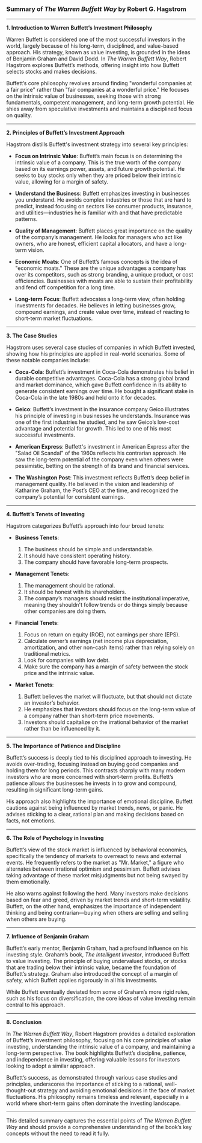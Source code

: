 ### **Summary of *The Warren Buffett Way* by Robert G. Hagstrom**

---

**1. Introduction to Warren Buffett’s Investment Philosophy**

Warren Buffett is considered one of the most successful investors in the world, largely because of his long-term, disciplined, and value-based approach. His strategy, known as value investing, is grounded in the ideas of Benjamin Graham and David Dodd. In *The Warren Buffett Way*, Robert Hagstrom explores Buffett’s methods, offering insight into how Buffett selects stocks and makes decisions.

Buffett’s core philosophy revolves around finding "wonderful companies at a fair price" rather than "fair companies at a wonderful price." He focuses on the intrinsic value of businesses, seeking those with strong fundamentals, competent management, and long-term growth potential. He shies away from speculative investments and maintains a disciplined focus on quality.

---

**2. Principles of Buffett’s Investment Approach**

Hagstrom distills Buffett's investment strategy into several key principles:

- **Focus on Intrinsic Value**: Buffett’s main focus is on determining the intrinsic value of a company. This is the true worth of the company based on its earnings power, assets, and future growth potential. He seeks to buy stocks only when they are priced below their intrinsic value, allowing for a margin of safety.
  
- **Understand the Business**: Buffett emphasizes investing in businesses you understand. He avoids complex industries or those that are hard to predict, instead focusing on sectors like consumer products, insurance, and utilities—industries he is familiar with and that have predictable patterns.

- **Quality of Management**: Buffett places great importance on the quality of the company’s management. He looks for managers who act like owners, who are honest, efficient capital allocators, and have a long-term vision.

- **Economic Moats**: One of Buffett’s famous concepts is the idea of "economic moats." These are the unique advantages a company has over its competitors, such as strong branding, a unique product, or cost efficiencies. Businesses with moats are able to sustain their profitability and fend off competition for a long time.

- **Long-term Focus**: Buffett advocates a long-term view, often holding investments for decades. He believes in letting businesses grow, compound earnings, and create value over time, instead of reacting to short-term market fluctuations.

---

**3. The Case Studies**

Hagstrom uses several case studies of companies in which Buffett invested, showing how his principles are applied in real-world scenarios. Some of these notable companies include:

- **Coca-Cola**: Buffett’s investment in Coca-Cola demonstrates his belief in durable competitive advantages. Coca-Cola has a strong global brand and market dominance, which gave Buffett confidence in its ability to generate consistent earnings over time. He bought a significant stake in Coca-Cola in the late 1980s and held onto it for decades.

- **Geico**: Buffett’s investment in the insurance company Geico illustrates his principle of investing in businesses he understands. Insurance was one of the first industries he studied, and he saw Geico’s low-cost advantage and potential for growth. This led to one of his most successful investments.

- **American Express**: Buffett's investment in American Express after the "Salad Oil Scandal" of the 1960s reflects his contrarian approach. He saw the long-term potential of the company even when others were pessimistic, betting on the strength of its brand and financial services.

- **The Washington Post**: This investment reflects Buffett’s deep belief in management quality. He believed in the vision and leadership of Katharine Graham, the Post’s CEO at the time, and recognized the company’s potential for consistent earnings.

---

**4. Buffett’s Tenets of Investing**

Hagstrom categorizes Buffett’s approach into four broad tenets:

- **Business Tenets**:
  1. The business should be simple and understandable.
  2. It should have consistent operating history.
  3. The company should have favorable long-term prospects.

- **Management Tenets**:
  1. The management should be rational.
  2. It should be honest with its shareholders.
  3. The company’s managers should resist the institutional imperative, meaning they shouldn't follow trends or do things simply because other companies are doing them.

- **Financial Tenets**:
  1. Focus on return on equity (ROE), not earnings per share (EPS).
  2. Calculate owner’s earnings (net income plus depreciation, amortization, and other non-cash items) rather than relying solely on traditional metrics.
  3. Look for companies with low debt.
  4. Make sure the company has a margin of safety between the stock price and the intrinsic value.

- **Market Tenets**:
  1. Buffett believes the market will fluctuate, but that should not dictate an investor’s behavior.
  2. He emphasizes that investors should focus on the long-term value of a company rather than short-term price movements.
  3. Investors should capitalize on the irrational behavior of the market rather than be influenced by it.

---

**5. The Importance of Patience and Discipline**

Buffett’s success is deeply tied to his disciplined approach to investing. He avoids over-trading, focusing instead on buying good companies and holding them for long periods. This contrasts sharply with many modern investors who are more concerned with short-term profits. Buffett’s patience allows the businesses he invests in to grow and compound, resulting in significant long-term gains.

His approach also highlights the importance of emotional discipline. Buffett cautions against being influenced by market trends, news, or panic. He advises sticking to a clear, rational plan and making decisions based on facts, not emotions. 

---

**6. The Role of Psychology in Investing**

Buffett’s view of the stock market is influenced by behavioral economics, specifically the tendency of markets to overreact to news and external events. He frequently refers to the market as "Mr. Market," a figure who alternates between irrational optimism and pessimism. Buffett advises taking advantage of these market misjudgments but not being swayed by them emotionally.

He also warns against following the herd. Many investors make decisions based on fear and greed, driven by market trends and short-term volatility. Buffett, on the other hand, emphasizes the importance of independent thinking and being contrarian—buying when others are selling and selling when others are buying.

---

**7. Influence of Benjamin Graham**

Buffett’s early mentor, Benjamin Graham, had a profound influence on his investing style. Graham’s book, *The Intelligent Investor*, introduced Buffett to value investing. The principle of buying undervalued stocks, or stocks that are trading below their intrinsic value, became the foundation of Buffett’s strategy. Graham also introduced the concept of a margin of safety, which Buffett applies rigorously in all his investments.

While Buffett eventually deviated from some of Graham’s more rigid rules, such as his focus on diversification, the core ideas of value investing remain central to his approach.

---

**8. Conclusion**

In *The Warren Buffett Way*, Robert Hagstrom provides a detailed exploration of Buffett’s investment philosophy, focusing on his core principles of value investing, understanding the intrinsic value of a company, and maintaining a long-term perspective. The book highlights Buffett’s discipline, patience, and independence in investing, offering valuable lessons for investors looking to adopt a similar approach.

Buffett’s success, as demonstrated through various case studies and principles, underscores the importance of sticking to a rational, well-thought-out strategy and avoiding emotional decisions in the face of market fluctuations. His philosophy remains timeless and relevant, especially in a world where short-term gains often dominate the investing landscape.

---

This detailed summary captures the essential points of *The Warren Buffett Way* and should provide a comprehensive understanding of the book’s key concepts without the need to read it fully.